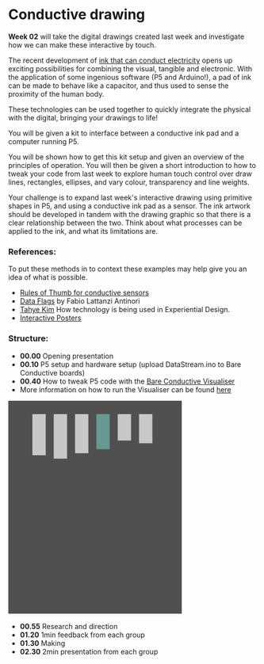 # Conductive drawing

**Week 02** will take the digital drawings created last week and investigate how we can make these interactive by touch.

The recent development of [ink that can conduct electricity](https://www.bareconductive.com/make/5-things-you-can-do-with-your-electric-paint-50ml-jar/) opens up exciting possibilities for combining the visual, tangible and electronic. With the application of some ingenious software (P5 and Arduino!), a pad of ink can be made to behave like a capacitor, and thus used to sense the proximity of the human body.  

These technologies can be used together to quickly integrate the physical with the digital, bringing your drawings to life!

You will be given a kit to interface between a conductive ink pad and a computer running P5.

You will be shown how to get this kit setup and given an overview of the principles of operation. You will then be given a short introduction to  how to tweak your code from last week to explore human touch control over draw lines, rectangles, ellipses, and vary colour, transparency and line weights.

Your challenge is to expand last week's interactive drawing using primitive shapes in P5, and using a conductive ink pad as a sensor. The ink artwork should be developed in tandem with the drawing graphic so that there is a clear relationship between the two. Think about what processes can be applied to the ink, and what its limitations are.

### References:
To put these methods in to context these examples may help give you an idea of what is possible.

- [Rules of Thumb for conductive sensors](https://www.bareconductive.com/make/sensor-design-basic-rules-of-thumb/)
- [Data Flags](http://fabiolattanziantinori.com/Dataflags.php) by Fabio Lattanzi Antinori
- [Tahye Kim](https://www.bareconductive.com/news/how-technology-is-being-used-in-experiential-design/) How technology is being used in Experiential Design.
- [Interactive Posters](https://www.bareconductive.com/news/a-touch-board-interactive-poster/)

### Structure:
- **00.00**	Opening presentation
- **00.10** P5 setup and hardware setup  (upload DataStream.ino to Bare Conductive boards) 
- **00.40** How to tweak P5 code with the [Bare Conductive Visualiser](https://editor.p5js.org/j3nsykes/sketches/7JEyzf440) 
- More information on how to run the Visualiser can be found [here](https://github.com/j3nsykes/bareConductive_visualiser)
<img src="https://github.com/j3nsykes/Images/blob/master/myCanvas05.jpg" width="350">

- **00.55** Research and direction
- **01.20** 1min feedback from each group
- **01.30** Making
- **02.30** 2min presentation from each group
